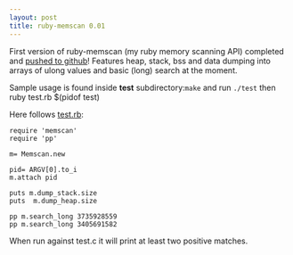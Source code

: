 ```yaml
---
layout: post
title: ruby-memscan 0.01
---
```

First version of ruby-memscan (my ruby memory scanning API) completed and [pushed to github](https://github.com/rikiji/ruby-memscan)!
Features heap, stack, bss and data dumping into arrays of ulong values and  basic (long) search at the moment.

Sample usage is found inside __test__ subdirectory:`make` and run `./test` then
    ruby test.rb $(pidof test)

Here follows [test.rb](https://github.com/rikiji/ruby-memscan/blob/master/test/test.rb):

    require 'memscan'
    require 'pp'
    
    m= Memscan.new
    
    pid= ARGV[0].to_i
    m.attach pid
    
    puts m.dump_stack.size
    puts  m.dump_heap.size
    
    pp m.search_long 3735928559
    pp m.search_long 3405691582

When run against test.c it will print at least two positive matches.
